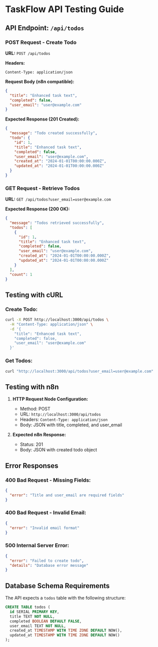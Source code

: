 # TaskFlow API Testing Guide

## API Endpoint: `/api/todos`

### POST Request - Create Todo

**URL:** `POST /api/todos`

**Headers:**
```
Content-Type: application/json
```

**Request Body (n8n compatible):**
```json
{
  "title": "Enhanced task text",
  "completed": false,
  "user_email": "user@example.com"
}
```

**Expected Response (201 Created):**
```json
{
  "message": "Todo created successfully",
  "todo": {
    "id": 1,
    "title": "Enhanced task text",
    "completed": false,
    "user_email": "user@example.com",
    "created_at": "2024-01-01T00:00:00.000Z",
    "updated_at": "2024-01-01T00:00:00.000Z"
  }
}
```

### GET Request - Retrieve Todos

**URL:** `GET /api/todos?user_email=user@example.com`

**Expected Response (200 OK):**
```json
{
  "message": "Todos retrieved successfully",
  "todos": [
    {
      "id": 1,
      "title": "Enhanced task text",
      "completed": false,
      "user_email": "user@example.com",
      "created_at": "2024-01-01T00:00:00.000Z",
      "updated_at": "2024-01-01T00:00:00.000Z"
    }
  ],
  "count": 1
}
```

## Testing with cURL

### Create Todo:
```bash
curl -X POST http://localhost:3000/api/todos \
  -H "Content-Type: application/json" \
  -d '{
    "title": "Enhanced task text",
    "completed": false,
    "user_email": "user@example.com"
  }'
```

### Get Todos:
```bash
curl "http://localhost:3000/api/todos?user_email=user@example.com"
```

## Testing with n8n

1. **HTTP Request Node Configuration:**
   - Method: POST
   - URL: `http://localhost:3000/api/todos`
   - Headers: `Content-Type: application/json`
   - Body: JSON with title, completed, and user_email

2. **Expected n8n Response:**
   - Status: 201
   - Body: JSON with created todo object

## Error Responses

### 400 Bad Request - Missing Fields:
```json
{
  "error": "Title and user_email are required fields"
}
```

### 400 Bad Request - Invalid Email:
```json
{
  "error": "Invalid email format"
}
```

### 500 Internal Server Error:
```json
{
  "error": "Failed to create todo",
  "details": "Database error message"
}
```

## Database Schema Requirements

The API expects a `todos` table with the following structure:
```sql
CREATE TABLE todos (
  id SERIAL PRIMARY KEY,
  title TEXT NOT NULL,
  completed BOOLEAN DEFAULT FALSE,
  user_email TEXT NOT NULL,
  created_at TIMESTAMP WITH TIME ZONE DEFAULT NOW(),
  updated_at TIMESTAMP WITH TIME ZONE DEFAULT NOW()
);
``` 
